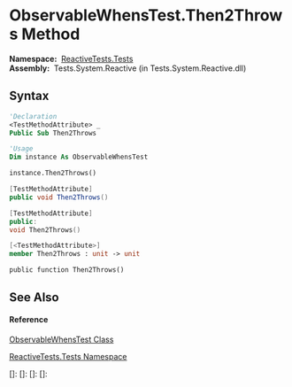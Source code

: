 # ObservableWhensTest.Then2Throws Method

**Namespace:**  [ReactiveTests.Tests](ReactiveTests.Tests\ReactiveTests.Tests.md)  
**Assembly:**  Tests.System.Reactive (in Tests.System.Reactive.dll)

## Syntax

```vb
'Declaration
<TestMethodAttribute> _
Public Sub Then2Throws
```

```vb
'Usage
Dim instance As ObservableWhensTest

instance.Then2Throws()
```

```csharp
[TestMethodAttribute]
public void Then2Throws()
```

```c++
[TestMethodAttribute]
public:
void Then2Throws()
```

```fsharp
[<TestMethodAttribute>]
member Then2Throws : unit -> unit 
```

```jscript
public function Then2Throws()
```

## See Also

#### Reference

[ObservableWhensTest Class](ObservableWhensTest\ObservableWhensTest.md)

[ReactiveTests.Tests Namespace](ReactiveTests.Tests\ReactiveTests.Tests.md)

[]: 
[]: 
[]: 
[]: 